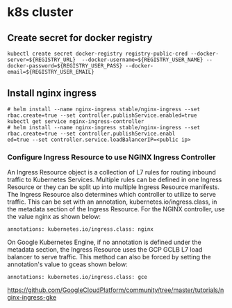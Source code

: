 # k8s cluster

## Create secret for docker registry
```
kubectl create secret docker-registry registry-public-cred --docker-server=${REGISTRY_URL}  --docker-username=${REGISTRY_USER_NAME} --docker-password=${REGISTRY_USER_PASS} --docker-email=${REGISTRY_USER_EMAIL}
```

## Install nginx ingress
```
# helm install --name nginx-ingress stable/nginx-ingress --set rbac.create=true --set controller.publishService.enabled=true
kubectl get service nginx-ingress-controller
# helm install --name nginx-ingress stable/nginx-ingress --set rbac.create=true --set controller.publishService.enabl
ed=true --set controller.service.loadBalancerIP=<public ip>
```
### Configure Ingress Resource to use NGINX Ingress Controller
An Ingress Resource object is a collection of L7 rules for routing inbound traffic to Kubernetes Services. Multiple rules can be defined in one Ingress Resource or they can be split up into multiple Ingress Resource manifests. The Ingress Resource also determines which controller to utilize to serve traffic. This can be set with an annotation, kubernetes.io/ingress.class, in the metadata section of the Ingress Resource. For the NGINX controller, use the value nginx as shown below:
```
annotations: kubernetes.io/ingress.class: nginx
```
On Google Kubernetes Engine, if no annotation is defined under the metadata section, the Ingress Resource uses the GCP GCLB L7 load balancer to serve traffic. This method can also be forced by setting the annotation's value to gceas shown below:
```
annotations: kubernetes.io/ingress.class: gce
```
https://github.com/GoogleCloudPlatform/community/tree/master/tutorials/nginx-ingress-gke